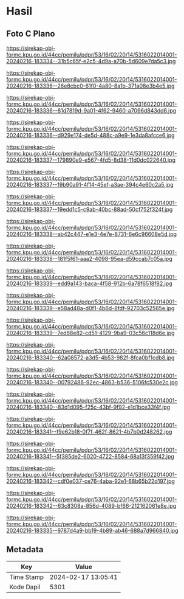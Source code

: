 # Hasil

## Foto C Plano

https://sirekap-obj-formc.kpu.go.id/44cc/pemilu/pdpr/53/16/02/20/14/5316022014001-20240216-183334--31b5c65f-e2c5-4d9a-a70b-5d609e7da5c3.jpg

https://sirekap-obj-formc.kpu.go.id/44cc/pemilu/pdpr/53/16/02/20/14/5316022014001-20240216-183336--26e8cbc0-61f0-4a80-8a1b-371a08e3b4e5.jpg

https://sirekap-obj-formc.kpu.go.id/44cc/pemilu/pdpr/53/16/02/20/14/5316022014001-20240216-183336--81d7819d-9a01-4f62-9460-a7066d843dd6.jpg

https://sirekap-obj-formc.kpu.go.id/44cc/pemilu/pdpr/53/16/02/20/14/5316022014001-20240216-183336--d929e174-de5d-488c-a9e9-1e3da8afcce6.jpg

https://sirekap-obj-formc.kpu.go.id/44cc/pemilu/pdpr/53/16/02/20/14/5316022014001-20240216-183337--179890e9-e567-4fd5-8d38-11d0dc022640.jpg

https://sirekap-obj-formc.kpu.go.id/44cc/pemilu/pdpr/53/16/02/20/14/5316022014001-20240216-183337--19b90a91-4f14-45ef-a3ae-394c4e60c2a5.jpg

https://sirekap-obj-formc.kpu.go.id/44cc/pemilu/pdpr/53/16/02/20/14/5316022014001-20240216-183337--19edd1c5-c9ab-40bc-88ad-50cf752f324f.jpg

https://sirekap-obj-formc.kpu.go.id/44cc/pemilu/pdpr/53/16/02/20/14/5316022014001-20240216-183338--ab42c447-e1e3-4e7e-8731-6e6c96608e5d.jpg

https://sirekap-obj-formc.kpu.go.id/44cc/pemilu/pdpr/53/16/02/20/14/5316022014001-20240216-183338--181f5f61-aaa2-4098-95ea-d59ccab7c05a.jpg

https://sirekap-obj-formc.kpu.go.id/44cc/pemilu/pdpr/53/16/02/20/14/5316022014001-20240216-183339--edd9a143-baca-4f58-912b-6a78f6518f82.jpg

https://sirekap-obj-formc.kpu.go.id/44cc/pemilu/pdpr/53/16/02/20/14/5316022014001-20240216-183339--e58ad48a-d0f1-4b6d-8fdf-92703c52565e.jpg

https://sirekap-obj-formc.kpu.go.id/44cc/pemilu/pdpr/53/16/02/20/14/5316022014001-20240216-183339--7ed68e82-cd51-4129-9ba9-03c56c118d6e.jpg

https://sirekap-obj-formc.kpu.go.id/44cc/pemilu/pdpr/53/16/02/20/14/5316022014001-20240216-183340--62a08572-a3d5-4b53-982f-8fca0bf1cdb8.jpg

https://sirekap-obj-formc.kpu.go.id/44cc/pemilu/pdpr/53/16/02/20/14/5316022014001-20240216-183340--00792486-92ec-4863-b536-5106fc530e2c.jpg

https://sirekap-obj-formc.kpu.go.id/44cc/pemilu/pdpr/53/16/02/20/14/5316022014001-20240216-183340--83d1d095-f25c-43bf-9f92-e1d1bce33f4f.jpg

https://sirekap-obj-formc.kpu.go.id/44cc/pemilu/pdpr/53/16/02/20/14/5316022014001-20240216-183341--f9e62b18-0f7f-462f-8621-4b7b0d248262.jpg

https://sirekap-obj-formc.kpu.go.id/44cc/pemilu/pdpr/53/16/02/20/14/5316022014001-20240216-183341--5f385de2-6020-4722-8584-68a13f359f42.jpg

https://sirekap-obj-formc.kpu.go.id/44cc/pemilu/pdpr/53/16/02/20/14/5316022014001-20240216-183342--cdf0e037-ce76-4aba-92e1-68b65b22d197.jpg

https://sirekap-obj-formc.kpu.go.id/44cc/pemilu/pdpr/53/16/02/20/14/5316022014001-20240216-183342--63c8308a-856d-4089-bf66-212162061e8e.jpg

https://sirekap-obj-formc.kpu.go.id/44cc/pemilu/pdpr/53/16/02/20/14/5316022014001-20240216-183335--9787d4a9-bb19-4b89-ab46-688a7d966840.jpg


## Metadata

| Key        | Value               |
| ---------- | ------------------- |
| Time Stamp | 2024-02-17 13:05:41 |
| Kode Dapil | 5301                |



